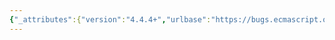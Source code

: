 ```yaml
---
{"_attributes":{"version":"4.4.4+","urlbase":"https://bugs.ecmascript.org/","maintainer":"dherman@mozilla.com"},"bug":{"bug_id":908,"creation_ts":"2012-11-01 18:41:00 -0700","short_desc":"15.4.3.{3,4}: bold \"A\"","delta_ts":"2012-11-23 09:45:34 -0800","product":"Draft for 6th Edition","component":"editorial issue","version":"Rev 11: October 26, 2012 Draft","rep_platform":"All","op_sys":"All","bug_status":"RESOLVED","resolution":"FIXED","priority":"Normal","bug_severity":"minor","everconfirmed":true,"reporter":{"uid":"jmdyck","name":"Michael Dyck"},"assigned_to":{"uid":"allen","name":"Allen Wirfs-Brock"},"long_desc":[{"commentid":2390,"comment_count":0,"who":{"uid":"jmdyck","name":"Michael Dyck"},"bug_when":"2012-11-01 18:41:07 -0700","thetext":"In 15.4.3.3 \"Array.of ( …items )\",\nstep 11 says:\n    Return A.\nwhere 'A' is in a bold italic font.\n\nChange it to a normal-weight italic font.\n\nSimilarly in 15.4.3.4 / step 14."},{"commentid":2543,"comment_count":1,"who":{"uid":"allen","name":"Allen Wirfs-Brock"},"bug_when":"2012-11-22 11:22:20 -0800","thetext":"corrected in rev 12"},{"commentid":2624,"comment_count":2,"who":{"uid":"allen","name":"Allen Wirfs-Brock"},"bug_when":"2012-11-23 09:45:34 -0800","thetext":"corrected in rev 12, Nov. 22, 2012 draft"}]}}
---
```

